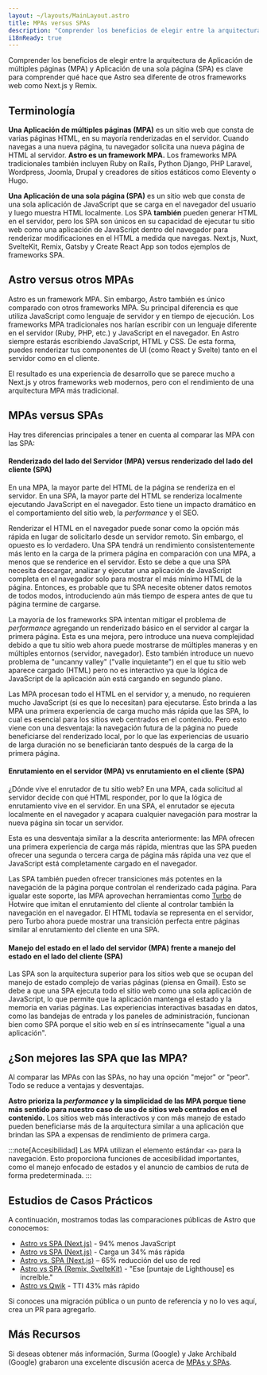 ```yaml
---
layout: ~/layouts/MainLayout.astro
title: MPAs versus SPAs
description: "Comprender los beneficios de elegir entre la arquitectura de la aplicación de varias páginas (MPA Multi Page App) y la aplicación de una sola página (SPA Single Page App) es clave para comprender qué hace que Astro sea diferente de otros frameworks web."
i18nReady: true
---
```


Comprender los beneficios de elegir entre la arquitectura de Aplicación de múltiples páginas (MPA) y Aplicación de una sola página (SPA) es clave para comprender qué hace que Astro sea diferente de otros frameworks web como Next.js y Remix.

## Terminología

**Una Aplicación de múltiples páginas (MPA)** es un sitio web que consta de varias páginas HTML, en su mayoría renderizadas en el servidor. Cuando navegas a una nueva página, tu navegador solicita una nueva página de HTML al servidor. **Astro es un framework MPA.** Los frameworks MPA tradicionales también incluyen Ruby on Rails, Python Django, PHP Laravel, Wordpress, Joomla, Drupal y creadores de sitios estáticos como Eleventy o Hugo.

**Una Aplicación de una sola página (SPA)** es un sitio web que consta de una sola aplicación de JavaScript que se carga en el navegador del usuario y luego muestra HTML localmente. Los SPA **también** pueden generar HTML en el servidor, pero los SPA son únicos en su capacidad de ejecutar tu sitio web como una aplicación de JavaScript dentro del navegador para renderizar modificaciones en el HTML a medida que navegas. Next.js, Nuxt, SvelteKit, Remix, Gatsby y Create React App son todos ejemplos de frameworks SPA.

## Astro versus otros MPAs

Astro es un framework MPA. Sin embargo, Astro también es único comparado con otros frameworks MPA. Su principal diferencia es que utiliza JavaScript como lenguaje de servidor y en tiempo de ejecución. Los frameworks MPA tradicionales nos harían escribir con un lenguaje diferente en el servidor (Ruby, PHP, etc.) y JavaScript en el navegador. En Astro siempre estarás escribiendo JavaScript, HTML y CSS. De esta forma, puedes renderizar tus componentes de UI (como React y Svelte) tanto en el servidor como en el cliente.

El resultado es una experiencia de desarrollo que se parece mucho a Next.js y otros frameworks web modernos, pero con el rendimiento de una arquitectura MPA más tradicional.

## MPAs versus SPAs

Hay tres diferencias principales a tener en cuenta al comparar las MPA con las SPA:

#### Renderizado del lado del Servidor (MPA) versus renderizado del lado del cliente (SPA)

En una MPA, la mayor parte del HTML de la página se renderiza en el servidor. En una SPA, la mayor parte del HTML se renderiza localmente ejecutando JavaScript en el navegador. Esto tiene un impacto dramático en el comportamiento del sitio web, la _performance_ y el SEO.

Renderizar el HTML en el navegador puede sonar como la opción más rápida en lugar de solicitarlo desde un servidor remoto. Sin embargo, el opuesto es lo verdadero. Una SPA tendrá un rendimiento consistentemente más lento en la carga de la primera página en comparación con una MPA, a menos que se renderice en el servidor. Esto se debe a que una SPA necesita descargar, analizar y ejecutar una aplicación de JavaScript completa en el navegador solo para mostrar el más mínimo HTML de la página. Entonces, es probable que tu SPA necesite obtener datos remotos de todos modos, introduciendo aún más tiempo de espera antes de que tu página termine de cargarse.

La mayoría de los frameworks SPA intentan mitigar el problema de _performance_ agregando un renderizado básico en el servidor al cargar la primera página. Esta es una mejora, pero introduce una nueva complejidad debido a que tu sitio web ahora puede mostrarse de múltiples maneras y en múltiples entornos (servidor, navegador). Esto también introduce un nuevo problema de "uncanny valley" ("valle inquietante") en el que tu sitio web aparece cargado (HTML) pero no es interactivo ya que la lógica de JavaScript de la aplicación aún está cargando en segundo plano.

Las MPA procesan todo el HTML en el servidor y, a menudo, no requieren mucho JavaScript (si es que lo necesitan) para ejecutarse. Esto brinda a las MPA una primera experiencia de carga mucho más rápida que las SPA, lo cual es esencial para los sitios web centrados en el contenido. Pero esto viene con una desventaja: la navegación futura de la página no puede beneficiarse del renderizado local, por lo que las experiencias de usuario de larga duración no se beneficiarán tanto después de la carga de la primera página.

#### Enrutamiento en el servidor (MPA) vs enrutamiento en el cliente (SPA)

¿Dónde vive el enrutador de tu sitio web? En una MPA, cada solicitud al servidor decide con qué HTML responder, por lo que la lógica de enrutamiento vive en el servidor. En una SPA, el enrutador se ejecuta localmente en el navegador y acapara cualquier navegación para mostrar la nueva página sin tocar un servidor.

Esta es una desventaja similar a la descrita anteriormente: las MPA ofrecen una primera experiencia de carga más rápida, mientras que las SPA pueden ofrecer una segunda o tercera carga de página más rápida una vez que el JavaScript está completamente cargado en el navegador.

Las SPA también pueden ofrecer transiciones más potentes en la navegación de la página porque controlan el renderizado cada página. Para igualar este soporte, las MPA aprovechan herramientas como [Turbo](https://turbo.hotwired.dev/) de Hotwire que imitan el enrutamiento del cliente al controlar también la navegación en el navegador. El HTML todavía se representa en el servidor, pero Turbo ahora puede mostrar una transición perfecta entre páginas similar al enrutamiento del cliente en una SPA.

#### Manejo del estado en el lado del servidor (MPA) frente a manejo del estado en el lado del cliente (SPA)

Las SPA son la arquitectura superior para los sitios web que se ocupan del manejo de estado complejo de varias páginas (piensa en Gmail). Esto se debe a que una SPA ejecuta todo el sitio web como una sola aplicación de JavaScript, lo que permite que la aplicación mantenga el estado y la memoria en varias páginas. Las experiencias interactivas basadas en datos, como las bandejas de entrada y los paneles de administración, funcionan bien como SPA porque el sitio web en sí es intrínsecamente "igual a una aplicación".

## ¿Son mejores las SPA que las MPA?

Al comparar las MPAs con las SPAs, no hay una opción "mejor" or "peor". Todo se reduce a ventajas y desventajas.

**Astro prioriza la _performance_ y la simplicidad de las MPA porque tiene más sentido para nuestro caso de uso de sitios web centrados en el contenido.** Los sitios web más interactivos y con más manejo de estado pueden beneficiarse más de la arquitectura similar a una aplicación que brindan las SPA a expensas de rendimiento de primera carga.

:::note[Accesibilidad]
Las MPA utilizan el elemento estándar `<a>` para la navegación. Esto proporciona funciones de accesibilidad importantes, como el manejo enfocado de estados y el anuncio de cambios de ruta de forma predeterminada.
:::

## Estudios de Casos Prácticos

A continuación, mostramos todas las comparaciones públicas de Astro que conocemos:

- [Astro vs SPA (Next.js)](https://twitter.com/t3dotgg/status/1437195415439360003) - 94% menos JavaScript
- [Astro vs SPA (Next.js)](https://twitter.com/jlengstorf/status/1442707241627385860?lang=en) - Carga un 34% más rápida
- [Astro vs. SPA (Next.js)](https://vanntile.com/blog/next-to-astro) – 65% reducción del uso de red
- [Astro vs SPA (Remix, SvelteKit)](https://www.youtube.com/watch?v=2ZEMb_H-LYE&t=8163s) - "Ese [puntaje de Lighthouse] es increíble."
- [Astro vs Qwik](https://www.youtube.com/watch?v=2ZEMb_H-LYE&t=8504s) - TTI 43% más rápido


Si conoces una migración pública o un punto de referencia y no lo ves aquí, crea un PR para agregarlo.

## Más Recursos

Si deseas obtener más información, Surma (Google) y Jake Archibald (Google) grabaron una excelente discusión acerca de [MPAs y SPAs](https://www.youtube.com/watch?v=ivLhf3hq7eM).
